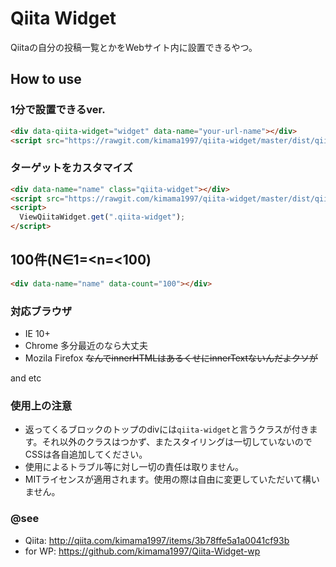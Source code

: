 # Qiita Widget
Qiitaの自分の投稿一覧とかをWebサイト内に設置できるやつ。

## How to use

### 1分で設置できるver.

```html
<div data-qiita-widget="widget" data-name="your-url-name"></div>
<script src="https://rawgit.com/kimama1997/qiita-widget/master/dist/qiita-widget-simple.min.js" async="async"></script>
```

### ターゲットをカスタマイズ

```html
<div data-name="name" class="qiita-widget"></div>
<script src="https://rawgit.com/kimama1997/qiita-widget/master/dist/qiita-widget-nowrap.min.js"></script>
<script>
  ViewQiitaWidget.get(".qiita-widget");
</script>
```

## 100件(N∈1=<n=<100)
```html
<div data-name="name" data-count="100"></div>
```

### 対応ブラウザ
 - IE 10+
 - Chrome 多分最近のなら大丈夫
 - Mozila Firefox   ~~なんでinnerHTMLはあるくせにinnerTextないんだよクソが~~

 and etc

### 使用上の注意

 - 返ってくるブロックのトップのdivには`qiita-widget`と言うクラスが付きます。それ以外のクラスはつかず、またスタイリングは一切していないのでCSSは各自追加してください。
 - 使用によるトラブル等に対し一切の責任は取りません。
 - MITライセンスが適用されます。使用の際は自由に変更していただいて構いません。

### @see

 - Qiita: http://qiita.com/kimama1997/items/3b78ffe5a1a0041cf93b  
 - for WP: https://github.com/kimama1997/Qiita-Widget-wp